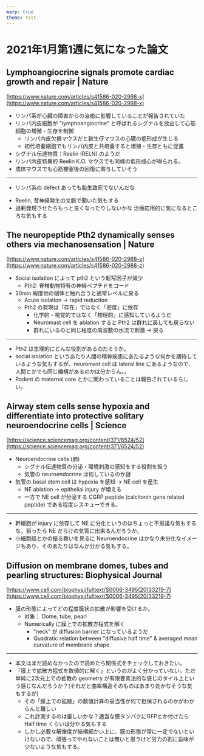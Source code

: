 ```yaml
---
marp: true
theme: test
---
```

<!--
headingDivider: 1
backgroundColor: white
header: 
footer: 
paginate: true
color:
class:
-->

# 2021年1月第1週に気になった論文

## Lymphoangiocrine signals promote cardiac growth and repair | Nature
[https://www.nature.com/articles/s41586-020-2998-x](https://www.nature.com/articles/s41586-020-2998-x)

- リンパ系が心臓の障害からの治癒に影響していることが報告されていた
- リンパ内皮細胞が "lymphoangiocrine" と呼ばれるシグナルを放出して心筋細胞の増殖・生存を制御
    - リンパ内皮欠損マウスだと新生仔マウスの心臓の低形成が生じる
    - 初代培養細胞でもリンパ内皮と共培養すると増殖・生存ともに促進
- シグナル伝達物質：Reelin (RELN) のようだ
- リンパ内皮特異的 Reelin K.O. マウスでも同様の低形成心が得られる。
- 成体マウスでも心筋梗塞後の回復に寄与していそう

---
+ リンパ系の defect あっても胎生致死でないんだな
- Reelin, 昔神経発生の文脈で聞いた気もする
- 過剰発現させたらもっと良くなったりしないかな 治療応用的に気になるところな気もする

## The neuropeptide Pth2 dynamically senses others via mechanosensation | Nature
[https://www.nature.com/articles/s41586-020-2988-z](https://www.nature.com/articles/s41586-020-2988-z)

- Social isolation によって pth2 という転写因子が減少
    - Pth2: 脊椎動物特有の神経ペプチドをコード
- 30min 程度他の個体と触れ合うと通常レベルに戻る
    - Acute isolation → rapid reduction
    - Pth2 の発現は「存在」ではなく「密度」に依存
        - 化学的・視覚的ではなく「物理的」に感知しているようだ
        - Neuromast cell を ablation すると Pth2 は群れに戻しても戻らない
        - 群れにいるのと同じ程度の周波数の水流で刺激 → 戻る

---
- Pth2 は生理的にどんな役割があるのだろうか。
- social isolation というあたり人間の精神疾患にあたるような何かを期待しているような気もするが、neuromast cell は lateral line にあるようなので、人間とかでも同じ機構があるのかは分からん。。
- Rodent の maternal care とかに関わっていることは報告されているらしい。

## Airway stem cells sense hypoxia and differentiate into protective solitary neuroendocrine cells | Science
[https://science.sciencemag.org/content/371/6524/52](https://science.sciencemag.org/content/371/6524/52)

- Neuroendocrine cells (肺)
    - シグナル伝達物質の分泌・環境刺激の感知をする役割を担う
    - 気管の neuroendocrine は何しているのか謎
- 気管の basal stem cell は hypoxia を感知 → NE cell を産生
    - NE ablation → epithelial injury が増える
    - 一方で NE cell が分泌する CGRP peptide (calcitonin gene related peptide) である程度レスキューできる。

---
+ 幹細胞が injury に依存して NE に分化というのはちょっと不思議な気もするな。狙ったら NE だらけの気管に出来るんだろうか。
+ 小細胞癌とかの振る舞いを見るに Neuroendocrine はかなり未分化なイメージもあり、そのあたりはなんか分かる気もする。

## Diffusion on membrane domes, tubes and pearling structures: Biophysical Journal
[https://www.cell.com/biophysj/fulltext/S0006-3495(20)33219-7](https://www.cell.com/biophysj/fulltext/S0006-3495(20)33219-7)

- 膜の形態によってどの程度膜状の拡散が影響を受けるか。
    - 対象： Dome, tube, pearl
    - Numerically に膜上での拡散方程式を解く
        - "neck" が diffusion barrier になっているようだ
        - Quadratic relation between "diffusive half time" & averaged mean curvature of membrane shape

---
- 本文はまだ読めなかったので読めたら関係式をチェックしておきたい。
- 「膜上で拡散方程式を数値的に解く」というのがよく分かっていない。ただ単純に2次元上での拡散の geometry が有限要素法的な感じのタイル上という感じなんだろうか？(それだと曲率構造そのものはあまり効かなそうな気もするが)
    - その「膜上での拡散」の数値計算の妥当性が何で担保されるのかがわからんと難しい
    - これ計測するのは厳しいかな？適当な膜タンパクにGFPとか付けたら Half time くらいは分かる気もする
    - しかし必要な解像度が結構細かい上に、膜の形態が常に一定でないといけないので、頑張ってやれないことは無いと思うけど労力の割に旨味が少ないような気もする。